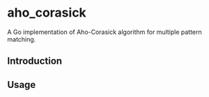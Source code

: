 # aho_corasick

A Go implementation of Aho-Corasick algorithm for multiple pattern matching.

## Introduction


## Usage



